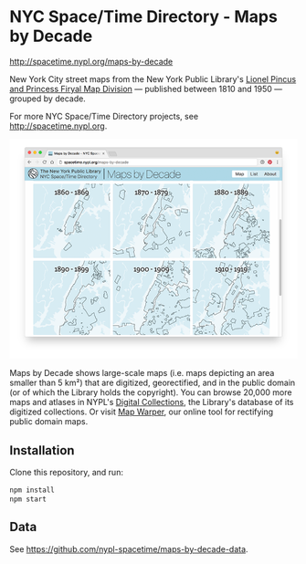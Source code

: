 # NYC Space/Time Directory - Maps by Decade

http://spacetime.nypl.org/maps-by-decade

New York City street maps from the New York Public Library's <a href='https://www.nypl.org/about/divisions/map-division'>Lionel Pincus and Princess Firyal Map Division</a> — published between 1810 and 1950 — grouped by decade.

For more NYC Space/Time Directory projects, see http://spacetime.nypl.org.

![](images/screenshot.png)

Maps by Decade shows large-scale maps (i.e. maps depicting an area smaller than 5 km²) that are digitized, georectified, and in the public domain (or of which the Library holds the copyright). You can browse 20,000 more maps and atlases in NYPL's <a href='http://digitalcollections.nypl.org/'>Digital Collections</a>, the Library's database of its digitized collections. Or visit <a href='http://maps.nypl.org/'>Map Warper</a>, our online tool for rectifying public domain maps.

## Installation

Clone this repository, and run:

    npm install
    npm start

## Data

See https://github.com/nypl-spacetime/maps-by-decade-data.
